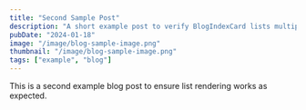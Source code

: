 ```yaml
---
title: "Second Sample Post"
description: "A short example post to verify BlogIndexCard lists multiple entries."
pubDate: "2024-01-18"
image: "/image/blog-sample-image.png"
thumbnail: "/image/blog-sample-image.png"
tags: ["example", "blog"]
---
```


This is a second example blog post to ensure list rendering works as expected.

